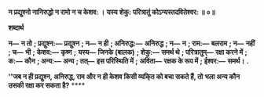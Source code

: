 **न प्रद्युश्नो नानिरुद्धो न रामो न च केशव: ।** **यस्य शेकु: परित्रातुं कोऽन्यस्तदवितेश्वर: ॥ ०॥** 

**शब्दार्थ** 

**न—** **न तो** **; प्रद्युश्न:—** **प्रद्युश्न** **; न—** **न ही** **; अनिरुद्ध:—** **अनिरुद्ध** **; न—** **न** **; राम:—** **बलराम** **; न—** **नहीं** **; च—** **भी** **; केशव:—** **कृष्ण** **;** **यस्य—** **जिनके (बालक)** **; शेकु:—** **समर्थ थे** **; परित्रातुम्—** **रक्षा करने में** **; क:—** **कौन** **; अन्य:—** **अन्य** **; तत्—** **इस परिस्थिति में** **;** **अविता—** **रक्षक के रूप में** **; ईश्वर:—** **समर्थ।** **.** 

**''जब न ही प्रद्युश्न, अनिरुद्ध, राम और न ही केशव किसी व्यकि्त को बचा सकते हैं, तो** **भला अन्य कौन उसकी रक्षा कर सकता है?** **** 